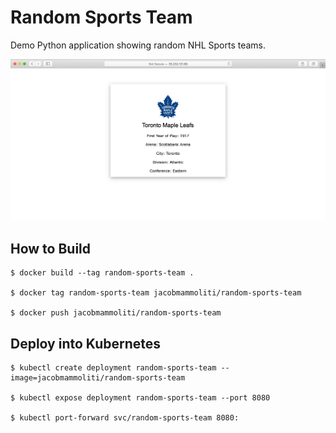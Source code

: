 # Random Sports Team
Demo Python application showing random NHL Sports teams.

![application](images/application.png "Application")

## How to Build
```shell
$ docker build --tag random-sports-team .

$ docker tag random-sports-team jacobmammoliti/random-sports-team

$ docker push jacobmammoliti/random-sports-team
```

## Deploy into Kubernetes
```shell
$ kubectl create deployment random-sports-team --image=jacobmammoliti/random-sports-team

$ kubectl expose deployment random-sports-team --port 8080

$ kubectl port-forward svc/random-sports-team 8080:
```